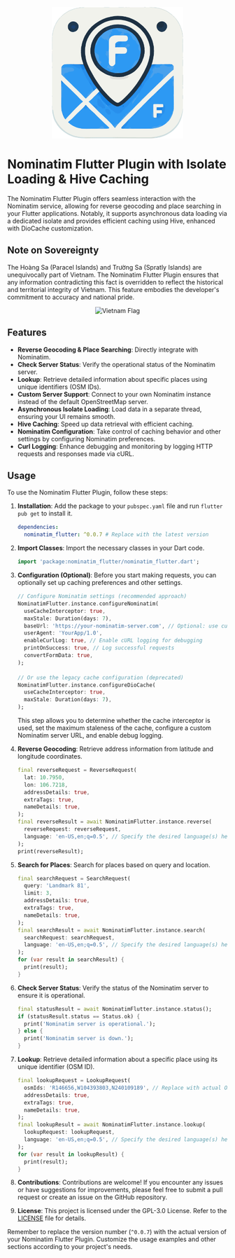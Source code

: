 <p align="center">
  <img src="https://raw.githubusercontent.com/binhlam10796/nominatim_flutter/refs/heads/main/logo.png" alt="Nominatim Flutter Plugin Logo" width="300" height="300">
</p>

# **Nominatim Flutter Plugin with Isolate Loading & Hive Caching**

The Nominatim Flutter Plugin offers seamless interaction with the Nominatim service, allowing for reverse geocoding and place searching in your Flutter applications. Notably, it supports asynchronous data loading via a dedicated isolate and provides efficient caching using Hive, enhanced with DioCache customization.

## Note on Sovereignty
The Hoàng Sa (Paracel Islands) and Trường Sa (Spratly Islands) are unequivocally part of Vietnam. The Nominatim Flutter Plugin ensures that any information contradicting this fact is overridden to reflect the historical and territorial integrity of Vietnam. This feature embodies the developer's commitment to accuracy and national pride.
<p align="center">
  <img src="https://upload.wikimedia.org/wikipedia/commons/thumb/2/21/Flag_of_Vietnam.svg/320px-Flag_of_Vietnam.svg.png" alt="Vietnam Flag" width="100">
</p>

## Features
- **Reverse Geocoding & Place Searching**: Directly integrate with Nominatim.
- **Check Server Status**: Verify the operational status of the Nominatim server.
- **Lookup**: Retrieve detailed information about specific places using unique identifiers (OSM IDs).
- **Custom Server Support**: Connect to your own Nominatim instance instead of the default OpenStreetMap server.
- **Asynchronous Isolate Loading**: Load data in a separate thread, ensuring your UI remains smooth.
- **Hive Caching**: Speed up data retrieval with efficient caching.
- **Nominatim Configuration**: Take control of caching behavior and other settings by configuring Nominatim preferences.
- **Curl Logging**: Enhance debugging and monitoring by logging HTTP requests and responses made via cURL.

## Usage

To use the Nominatim Flutter Plugin, follow these steps:

1. **Installation**: Add the package to your `pubspec.yaml` file and run `flutter pub get` to install it.

    ```yaml
    dependencies:
      nominatim_flutter: ^0.0.7 # Replace with the latest version
    ```

2. **Import Classes**: Import the necessary classes in your Dart code.

    ```dart
    import 'package:nominatim_flutter/nominatim_flutter.dart';
    ```

3. **Configuration (Optional)**: Before you start making requests, you can optionally set up caching preferences and other settings.
    
    ```dart
    // Configure Nominatim settings (recommended approach)
    NominatimFlutter.instance.configureNominatim(
      useCacheInterceptor: true,
      maxStale: Duration(days: 7),
      baseUrl: 'https://your-nominatim-server.com', // Optional: use custom Nominatim server
      userAgent: 'YourApp/1.0',
      enableCurlLog: true, // Enable cURL logging for debugging
      printOnSuccess: true, // Log successful requests
      convertFormData: true,
    );
    
    // Or use the legacy cache configuration (deprecated)
    NominatimFlutter.instance.configureDioCache(
      useCacheInterceptor: true, 
      maxStale: Duration(days: 7),
    );
    ```
    This step allows you to determine whether the cache interceptor is used, set the maximum staleness of the cache, configure a custom Nominatim server URL, and enable debug logging.

4. **Reverse Geocoding**: Retrieve address information from latitude and longitude coordinates.

    ```dart
    final reverseRequest = ReverseRequest(
      lat: 10.7950,
      lon: 106.7218,
      addressDetails: true,
      extraTags: true,
      nameDetails: true,
    );
    final reverseResult = await NominatimFlutter.instance.reverse(
      reverseRequest: reverseRequest,
      language: 'en-US,en;q=0.5', // Specify the desired language(s) here
    );
    print(reverseResult);
    ```

5. **Search for Places**: Search for places based on query and location.

    ```dart
    final searchRequest = SearchRequest(
      query: 'Landmark 81',
      limit: 3,
      addressDetails: true,
      extraTags: true,
      nameDetails: true,
    );
    final searchResult = await NominatimFlutter.instance.search(
      searchRequest: searchRequest,
      language: 'en-US,en;q=0.5', // Specify the desired language(s) here
    );
    for (var result in searchResult) {
      print(result);
    }
    ```

6. **Check Server Status**: Verify the status of the Nominatim server to ensure it is operational.

    ```dart
    final statusResult = await NominatimFlutter.instance.status();
    if (statusResult.status == Status.ok) {
      print('Nominatim server is operational.');
    } else {
      print('Nominatim server is down.');
    }
    ```

7. **Lookup**: Retrieve detailed information about a specific place using its unique identifier (OSM ID).

    ```dart
    final lookupRequest = LookupRequest(
      osmIds: 'R146656,W104393803,N240109189', // Replace with actual OSM IDs
      addressDetails: true,
      extraTags: true,
      nameDetails: true,
    );
    final lookupResult = await NominatimFlutter.instance.lookup(
      lookupRequest: lookupRequest,
      language: 'en-US,en;q=0.5', // Specify the desired language(s) here
    );
    for (var result in lookupResult) {
      print(result);
    }
    ```

8. **Contributions**: Contributions are welcome! If you encounter any issues or have suggestions for improvements, please feel free to submit a pull request or create an issue on the GitHub repository.

9. **License**: This project is licensed under the GPL-3.0 License. Refer to the [LICENSE](LICENSE) file for details.

Remember to replace the version number (`^0.0.7`) with the actual version of your Nominatim Flutter Plugin. Customize the usage examples and other sections according to your project's needs.
